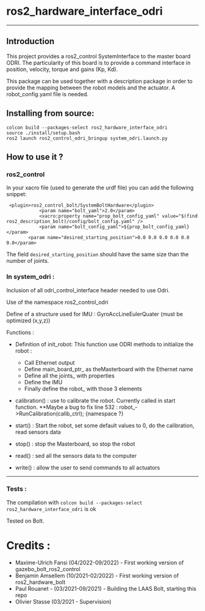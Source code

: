 # ros2_hardware_interface_odri
----------------------

## Introduction

This project provides a ros2_control SystemInterface to the master board ODRI.
The particularity of this board is to provide a command interface in position, velocity, torque and gains (Kp, Kd).

This package can be used together with a description package in order to provide the mapping between the robot models
and the actuator. A robot_config.yaml file is needed.

## Installing from source:

```
colcon build --packages-select ros2_hardware_interface_odri
source ./install/setup.bash
ros2 launch ros2_control_odri_bringup system_odri.launch.py
```

## How to use it ?

### ros2_control

In your xacro file (used to generate the urdf file) you can add the following snippet:
```
 <plugin>ros2_control_bolt/SystemBoltHardware</plugin>
            <param name="bolt_yaml">2.0</param>
            <xacro:property name="prop_bolt_config_yaml" value="$(find ros2_description_bolt)/config/bolt_config.yaml" />
            <param name="bolt_config_yaml">${prop_bolt_config_yaml}</param>
	    <param name="desired_starting_position">0.0 0.0 0.0 0.0 0.0 0.0</param>
```

The field ```desired_starting_position``` should have the same size than the number of joints.

### In system_odri :

Inclusion of all odri_control_interface header needed to use Odri.

Use of the namespace ros2_control_odri

Define of a structure used for IMU : GyroAccLineEulerQuater (must be optimized (x,y,z))


Functions :
   - Definition of init_robot: This function use ODRI methods to initialize the robot :
      - Call Ethernet output
      - Define main_board_ptr_ as theMasterboard with the Ethernet name
      - Define all the joints_ with properties
      - Define the IMU
      - Finally define the robot_ with those 3 elements

   - calibration() : use to calibrate the robot. Currently called in start function. **Maybe a bug to fix line 532 :  robot_->RunCalibration(calib_ctrl); {namespace ?}

   - start() : Start the robot, set some default values to 0, do the calibration, read sensors data

   - stop() : stop the Masterboard, so stop the robot

   - read() : sed all the sensors data to the computer

   - write() : allow the user to send commands to all actuators


----------------------

### Tests :

The compilation with ```colcon build --packages-select ros2_hardware_interface_odri``` is ok



Tested on Bolt.

# Credits :

 *   Maxime-Ulrich Fansi (04/2022-09/2022) - First working version of gazebo_bolt_ros2_control
 *   Benjamin Amsellem (10/2021-02/2022) - First working version of ros2_hardware_bolt
 *   Paul Rouanet - (03/2021-09/2021) - Building the LAAS Bolt, starting this repo
 *   Olivier Stasse (03/2021 - Supervision)

